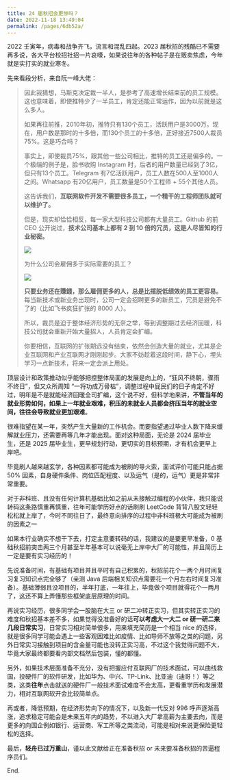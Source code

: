 ```yaml
---
title: 24 届秋招会更惨吗？
date: 2022-11-18 13:49:04
permalink: /pages/6db52a/
---
```

2022 壬寅年，病毒和战争齐飞，流言和混乱四起。2023 届秋招的残酷已不需要再多说，各大平台校招社招一片哀嚎，如果说往年的各种帖子是在贩卖焦虑，今年就是实打实的就业寒冬。

先来看段分析，来自阮一峰大佬：

> 因此我猜想，马斯克决定裁一半人，是参考了高速增长结束前的员工规模。这也意味着，即使推特少了一半员工，肯定还能正常运作，因为以前就是这么多人。
>
> 如果再往前推，2010年初，推特只有130个员工，活跃用户是3000万。现在，用户数是那时的十多倍，而130个员工的十多倍，正好接近7500人裁员75%。这是巧合吗？
>
> 事实上，即使裁员75%，跟其他一些公司相比，推特的员工还是偏多的。一个极端的例子是，脸书收购 Instagram 时，后者的用户数量已经到了3亿，但只有13个员工。Telegram 有7亿活跃用户，员工人数在500人至1000人之间。Whatsapp 有20亿用户，员工数量是50个工程师 + 55个其他人员。
>
> 这告诉我们，**互联网软件开发不需要很多员工，一个精干的工程师团队就可以维护了。**
>
> 但是，现实却恰恰相反，每一家大型科技公司都有大量员工。Github 的前 CEO 公开说过，**技术公司基本上都有 2 到 10 倍的冗员，这是人尽皆知的行业秘密。**
>
> ![](https://cs-wiki.oss-cn-shanghai.aliyuncs.com/img/image-20221118141422558.png)
>
> 为什么公司会雇佣多于实际需要的员工？
>
> ![](https://cs-wiki.oss-cn-shanghai.aliyuncs.com/img/image-20221118141523809.png)
>
> **只要业务还在賺錢，那么雇佣更多的人，总是比摆脱低绩效的员工更容易。** 每当新技术或新业务出现时，公司一定会招聘更多的新员工，冗员是避免不了的（比如飞书疯狂扩张的 8000 人）。
>
> 所以，裁员是迫于整体经济形势的无奈之举，等到调整期过去经济回暖，科技公司就会重新开始大量招人，人员肯定会扩编。
>
> 你要相信，互联网的扩张期远没有结束，依然会创造大量的就业，尤其是企业互联网和产业互联网才刚刚起步。大家不妨趁着这段时间，静下心，埋头学习一点新技术，将来一定会派上用处。

顶层设计和政策推动似乎能够把控整体局面的发展是向上的，“狂风不终朝，骤雨不终日”，但又众所周知 “一将功成万骨枯”，调整过程中屁民们的日子肯定不好过，明年是不是就能经济回暖全司扩编，这个说不好，但科学地来讲，**不管当年的就业形势如何，如果上一年就业艰难，积压的未就业人员都会挤压当年的就业空间，往往会导致就业更加艰难**。

很难指望在某一年，突然产生大量新的工作机会。而要指望通过毕业人数下降来缓解就业压力，还需要再等几年才能出现。面对这种局面，无论是 2024 届毕业生，还是 2025 届毕业生，更早规划行动，更切实的目标预期，才有机会更早上岸吧。

毕竟刷人越来越玄学，各种因素都可能成为被刷的导火索，面试评价可能只能占据 50% 因素，自身硬件条件、岗位匹配程度、以及运气（是的，运气）更是非常非常重要。

对于非科班、且没有任何计算机基础比如之前从未接触过编程的小伙伴，我只能说转码这条路慎重再慎重，往年可能学历好点的话刷刷 LeetCode 背背八股文轻轻松松就上岸了，今时不同往日了，最终意向排序的过程中非科班极大可能成为被刷的因素之一

如果本行业确实不想干下去，打定主意要转码的话，我建议的是要更早准备，0 基础秋招前突击两三个月甚至半年基本可以说毫无上岸中大厂的可能性，并且简历上一定是要有实习经历的！

先说准备时间，有基础有项目并且平时有自己积累的，秋招前花个一两个月时间复习复习知识点完全够了（亲测 Java 后端相关知识点需要花一个月左右时间复习准备）。基础薄弱且没项目的，半年打底，一年往上，毕竟做个项目就得花个一两月了，这还不算上弄懂那些框架底层原理的时间。

再说实习经历，很多同学会一股脑在大三 or 研二冲转正实习，但其实转正实习的难度和秋招基本差不多，如果觉得没准备好的话**可以考虑大一大二 or 研一研二来几段日常实习**，日常实习相对简单很多，用来填充简历是一个相当 nice 的选择，就是很多同学可能会遇上一些客观困难比如疫情、比如导师不放等之类的问题，另外日常实习接触到项目的含金量可能也没转正实习高，不过这个我觉得问题不大，毕竟大家最终都要看内部文档然后包装，懂的都懂。

另外，如果技术层面准备不充分，没有把握应付互联网厂的技术面试，可以曲线救国，投硬件厂的软件研发，比如华为、中兴、TP-Link、比亚迪（迪哥！）等之类，这类**往年**点击就送的硬件厂一般技术面试难度不会太高，更看重学历和发展潜力，相对互联网软开会比较简单点。

再或者，降低预期，在经济形势向下的情况下，以及新一代反对 996 呼声逐渐高涨，追求稳定可能会是未来五年内的趋势，不以进入大厂拿高薪为主要去向，而是更多的向国企例如银行、运营商、军工所等之类流动，可能是相对来说更保险更轻松的选择。

最后，**轻舟已过万重山**，谨以此文献给正在准备秋招 or 未来要准备秋招的苦逼程序员们。

End.